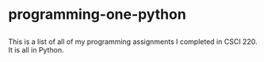 # programming-one-python

##
This is a list of all of my programming assignments I completed in CSCI 220. It is all in Python.
